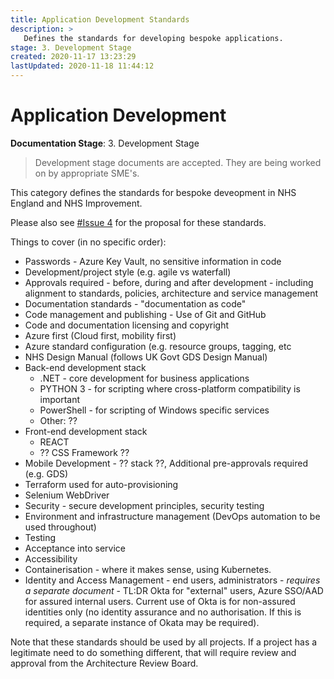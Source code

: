 ```yaml
---
title: Application Development Standards
description: >
   Defines the standards for developing bespoke applications.
stage: 3. Development Stage
created: 2020-11-17 13:23:29
lastUpdated: 2020-11-18 11:44:12
---
```


# Application Development

**Documentation Stage**: 3. Development Stage

> Development stage documents are accepted. They are being worked on by appropriate SME's.

This category defines the standards for bespoke deveopment in NHS England and NHS Improvement.

Please also see [#Issue 4](https://github.com/nhsengland/it-standards/issues/4) for the proposal for these standards.

Things to cover (in no specific order):

* Passwords - Azure Key Vault, no sensitive information in code
* Development/project style (e.g. agile vs waterfall)
* Approvals required - before, during and after development - including alignment to standards, policies, architecture and service management
* Documentation standards - "documentation as code"
* Code management and publishing - Use of Git and GitHub
* Code and documentation licensing and copyright
* Azure first (Cloud first, mobility first)
* Azure standard configuration (e.g. resource groups, tagging, etc
* NHS Design Manual (follows UK Govt GDS Design Manual)
* Back-end development stack
   * .NET - core development for business applications
   * PYTHON 3 - for scripting where cross-platform compatibility is important
   * PowerShell - for scripting of Windows specific services
   * Other: ??
* Front-end development stack
   * REACT
   * ?? CSS Framework ??
* Mobile Development - ?? stack ??, Additional pre-approvals required (e.g. GDS)
* Terraform used for auto-provisioning
* Selenium WebDriver
* Security - secure development principles, security testing
* Environment and infrastructure management (DevOps automation to be used throughout)
* Testing
* Acceptance into service
* Accessibility
* Containerisation - where it makes sense, using Kubernetes.
* Identity and Access Management - end users, administrators - _requires a separate document_ - TL:DR Okta for "external" users, Azure SSO/AAD for assured internal users. Current use of Okta is for non-assured identities only (no identity assurance and no authorisation. If this is required, a separate instance of Okata may be required).

Note that these standards should be used by all projects. If a project has a legitimate need to do something different, that will require review and approval from the Architecture Review Board.
